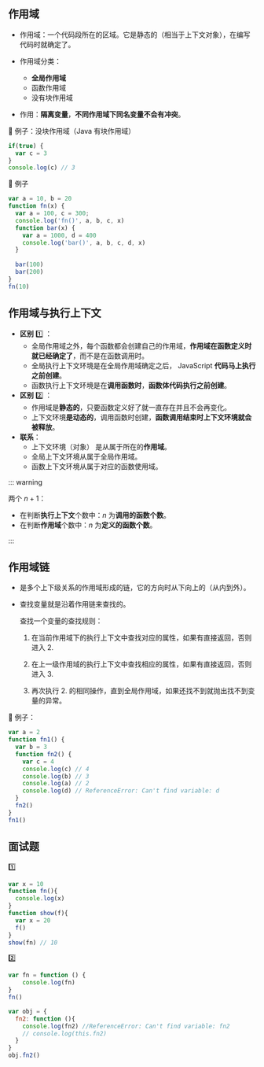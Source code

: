 
## 作用域

+ 作用域：一个代码段所在的区域。它是静态的（相当于上下文对象），在编写代码时就确定了。

+ 作用域分类：
  + **全局作用域**
  + 函数作用域
  + 没有块作用域
+ 作用：**隔离变量**，**不同作用域下同名变量不会有冲突**。



🌰 例子：没块作用域（Java 有块作用域）

```js
if(true) {
  var c = 3
}
console.log(c) // 3
```



🌰 例子

```js
var a = 10, b = 20
function fn(x) {
  var a = 100, c = 300;
  console.log('fn()', a, b, c, x)
  function bar(x) {
    var a = 1000, d = 400
    console.log('bar()', a, b, c, d, x)
  }
  
  bar(100)
  bar(200)
}
fn(10)
```





## 作用域与执行上下文

+ **区别** :one: ：
	+ 全局作用域之外，每个函数都会创建自己的作用域，**作用域在函数定义时就已经确定了**，而不是在函数调用时。
	+ 全局执行上下文环境是在全局作用域确定之后， JavaScript **代码马上执行之前创建**。
	+ 函数执行上下文环境是在**调用函数时**，**函数体代码执行之前创建**。
+ **区别** :two: ：
  + 作用域是**静态的**，只要函数定义好了就一直存在并且不会再变化。
  + 上下文环境**是动态的**，调用函数时创建，**函数调用结束时上下文环境就会被释放**。
+ **联系**：
  + 上下文环境（对象） 是从属于所在的**作用域**。
  + 全局上下文环境从属于全局作用域。
  + 函数上下文环境从属于对应的函数使用域。

::: warning 

两个 $n+1$：

+ 在判断**执行上下文**个数中：$n$ 为**调用的函数个数**。
+ 在判断**作用域**个数中：$n$ 为**定义的函数个数**。

:::

## 作用域链

+ 是多个上下级关系的作用域形成的链，它的方向时从下向上的（从内到外）。

+ 查找变量就是沿着作用链来查找的。

  查找一个变量的查找规则：

  1. 在当前作用域下的执行上下文中查找对应的属性，如果有直接返回，否则进入 2.

  2. 在上一级作用域的执行上下文中查找相应的属性，如果有直接返回，否则进入 3.
  3. 再次执行 2. 的相同操作，直到全局作用域，如果还找不到就抛出找不到变量的异常。

🌰 例子：

```js
var a = 2
function fn1() {
  var b = 3
  function fn2() {
    var c = 4
    console.log(c) // 4
    console.log(b) // 3
    console.log(a) // 2
    console.log(d) // ReferenceError: Can't find variable: d 
  }
  fn2()
}
fn1()
```





## 面试题

:one: 

```js
var x = 10
function fn(){
  console.log(x)
}
function show(f){
  var x = 20
  f()
}
show(fn) // 10
```



:two: 

```js
var fn = function () {
	console.log(fn)
}
fn()

var obj = {
  fn2: function (){
    console.log(fn2) //ReferenceError: Can't find variable: fn2 
    // console.log(this.fn2)
  }
}
obj.fn2()
```

